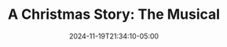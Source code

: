 ---
title: "A Christmas Story: The Musical"
Theatre: Alhambra Theatre & Dining
Venue: Alhambra Theatre
date: 2024-11-19T21:34:10-05:00
opening_date: 2024-11-21
closing_date: 2024-12-24
showtimes:
  - 2024-11-21 18:00:00
  - 2024-11-22 17:45:00
  - 2024-11-23 12:00:00
  - 2024-11-23 18:00:00
  - 2024-11-24 12:00:00
  - 2024-11-24 18:00:00
  - 2024-11-26 18:00:00
  - 2024-11-27 18:00:00
  - 2024-11-29 18:00:00
  - 2024-11-30 12:00:00
  - 2024-11-30 18:00:00
  - 2024-12-01 12:00:00
  - 2024-12-01 18:00:00
  - 2024-12-03 18:00:00
  - 2024-12-04 12:00:00
  - 2024-12-04 18:00:00
  - 2024-12-06 18:00:00
  - 2024-12-07 12:00:00
  - 2024-12-07 18:00:00
  - 2024-12-08 12:00:00
  - 2024-12-08 18:00:00
  - 2024-12-10 18:00:00
  - 2024-12-11 12:00:00
  - 2024-12-11 18:00:00
  - 2024-12-13 18:00:00
  - 2024-12-14 12:00:00
  - 2024-12-14 18:00:00
  - 2024-12-15 12:00:00
  - 2024-12-15 18:00:00
  - 2024-12-18 12:00:00
  - 2024-12-18 18:00:00
  - 2024-12-19 12:00:00
  - 2024-12-19 18:00:00
  - 2024-12-20 18:00:00
  - 2024-12-21 12:00:00
  - 2024-12-21 18:00:00
  - 2024-12-22 12:00:00
  - 2024-12-22 18:00:00
  - 2024-12-24 12:00:00
  - 2024-12-24 18:00:00
featured_image: 2024-A-Christmas-Story-The-Musical.webp
featured_image_alt: "Promotional image for 'A Christmas Story: The Musical,' featuring the famous leg lamp with a fringed lampshade, set against a red and white logo with playful, festive lettering. The image captures the whimsical and nostalgic essence of the musical based on the classic holiday film."
featured_image_caption: "Step into the holiday spirit with 'A Christmas Story: The Musical' at the Alhambra Theatre & Dining. Relive the iconic, heartwarming tale this festive season!"
featured_image_attr: 
featured_image_attr_link: 
program:
Website: 
Tickets: https://sales.alhambrajax.com/100/tickets.shows.html?playID=1463&_s=&sid=b7926b0d30594811496b690960d809ea&qty_target=0
show_details: 
cast:
  - Jean Shepherd: Jonathan Van Dyke
  - The Old Man: Craig Sherman
  - Mother: Jennifer Medure
  - Ralphie Parker: Keegan Carroll
  - Randy Parker: Elijah Lawless
  - Miss Shields: Nikki Spies
  - Scut Farkus: Vanson Michael Voce
  - Grover Dill: Daniel Champeau
  - Schwartz: Kai Zandman
  - Flick: Jake Ayers
  - Esther Jane: Baylee Weidner
  - Mary Beth: Madison Kalyan
  - Santa: James Skiba
  - Adult Ensemble:
    - Johnny Flannagan
    - James Skiba
    - Johnny Warren
    - Sarah Middough
    - Ellen Shaw
    - Assata Davis
    - Louise Bariso
  - Youth Ensemble:
    - Collin Galvin
    - Blake Kalyan
    - Ivy Ayers
    - Violet Feyen
    - Zachary Swartz
    - Kennedy Swartz
understudies:
  - Jean Shepherd & Santa: Johnny Flannagan
  - The Old Man: James Skiba
  - Mother & Miss Shields:
      - Sarah Middough
      - Ellen Shaw
  - Ralphie: Jake Ayers
  - Randy:
      - Blake Kalyan
      - Ivy Ayers
  - Scut Farkus:
      - Johnny Warren
      - Collin Galvin
  - Grover Dill:
      - Collin Galvin
      - Blake Kalyan
  - Esther Jane & Mary Beth:
      - Ivy Ayers
      - Violet Feyen
  - Schwartz & Flick:
      - Collin Galvin
      - Zachary Swartz
---